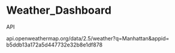 # Weather_Dashboard

API 


api.openweathermap.org/data/2.5/weather?q=Manhattan&appid= b5ddb13a172a5d447732e32b8e1df878